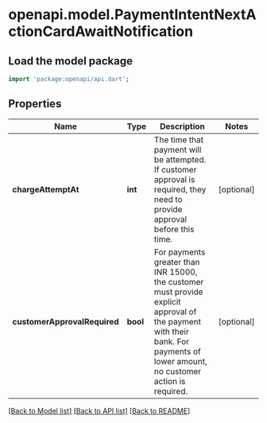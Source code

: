 # openapi.model.PaymentIntentNextActionCardAwaitNotification

## Load the model package
```dart
import 'package:openapi/api.dart';
```

## Properties
Name | Type | Description | Notes
------------ | ------------- | ------------- | -------------
**chargeAttemptAt** | **int** | The time that payment will be attempted. If customer approval is required, they need to provide approval before this time. | [optional] 
**customerApprovalRequired** | **bool** | For payments greater than INR 15000, the customer must provide explicit approval of the payment with their bank. For payments of lower amount, no customer action is required. | [optional] 

[[Back to Model list]](../README.md#documentation-for-models) [[Back to API list]](../README.md#documentation-for-api-endpoints) [[Back to README]](../README.md)


